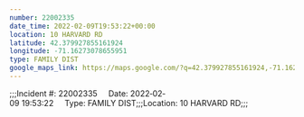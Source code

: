 ```yaml
---
number: 22002335
date_time: 2022-02-09T19:53:22+00:00
location: 10 HARVARD RD
latitude: 42.379927855161924
longitude: -71.16273078655951
type: FAMILY DIST
google_maps_link: https://maps.google.com/?q=42.379927855161924,-71.16273078655951
---
```


;;;Incident #: 22002335     Date: 2022‐02‐09 19:53:22     Type: FAMILY DIST;;;Location: 10 HARVARD RD;;;
